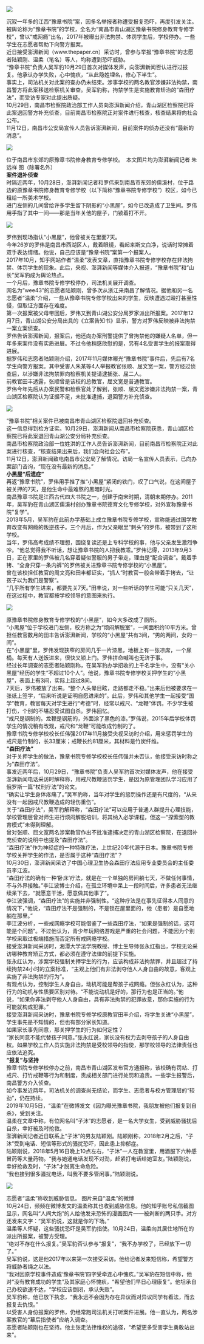 <p><img src="https://www.iaders.com/wp-content/uploads/2019/11/9a7c5-a298ee7c95c1e57f3e6927d5a665b830.jpg"></p>
<p>沉寂一年多的江西“豫章书院”案，因多名举报者称遭受报复恐吓，再度引发关注。<span id="more-8798"></span><br />
被舆论称为“豫章书院”的学校，全名为“南昌市青山湖区豫章书院修身教育专修学校”，曾以“戒网瘾”出名，2017年被曝出非法拘禁、体罚学生后，学校停办。一些学生在志愿者帮助下向警方报案。<br />
近日接受澎湃新闻（www.thepaper.cn）采访时，曾参与举报“豫章书院”的志愿者陆颖刚、温柔（笔名）等人，均称遭到恐吓威胁。<br />
“豫章书院”负责人吴军豹10月29日首次对媒体发声，向澎湃新闻否认进行过报复。他承认办学失败，心中愧疚，“从此隐姓埋名，修心下半生”。<br />
事实上，司法机关对此案的查办仍未结束。涉事学校的两名教官涉嫌非法拘禁，南昌警方将此案移送检察机关审查。吴军豹称，拘禁学生是实施教育矫治的“森田疗法”，而受访专家对此提出质疑。<br />
10月29日，南昌市检察院政治部工作人员向澎湃新闻介绍，青山湖区检察院已将此案退回警方补充侦查，目前南昌市检察院正对案件进行核查，核查结果将向社会公布。<br />
11月12日，南昌市公安局宣传人员告诉澎湃新闻，目前案件的侦办还没有“最新的消息”。</p>
<p class="picbox"><img src="https://www.iaders.com/wp-content/uploads/2019/11/9a7c5-a298ee7c95c1e57f3e6927d5a665b830.jpg"></p>
<p>位于南昌市东郊的原豫章书院修身教育专修学校。&nbsp; 本文图片均为澎湃新闻记者 朱远祥 图（除署名外）<br />
<b>案件退补侦查</b><br />
时隔近两年，10月28日，澎湃新闻记者和罗伟来到南昌市东郊的儒溪村，位于路边的原豫章书院修身教育专修学校（以下简称“豫章书院专修学校”）校区，如今已租给一所美术学校。<br />
进门左侧的几间曾给许多学生留下阴影的“小黑屋”，如今已改造成了卫生间。罗伟用手指了其中一间——那是当年关他的屋子，门锁着打不开。</p>
<p class="picbox"><img src="https://www.iaders.com/wp-content/uploads/2019/11/97e28-e58887865e854a0580a395ede01e304c.jpg"></p>
<p>罗伟到现场指认“小黑屋”，他曾被关在里面7天。<br />
今年26岁的罗伟是南昌市西湖区人，戴着眼镜，看起来斯文白净，说话时常摊着双手表达情绪。他说，自己应该是“豫章书院”案第一个报案人。<br />
2017年10月，知乎网站作者“温柔”发表文章，直指豫章书院专修学校存在非法拘禁、体罚学生的现象。此后，央视、澎湃新闻等媒体介入报道，“豫章书院”和“山长”吴军豹成为舆论热点。<br />
一个月后，豫章书院专修学校停办，司法机关展开调查。<br />
网名为“wee43”的志愿者陆颖刚，曾多次从浙江来南昌了解情况。据他和另一名志愿者“温柔”介绍，一些从豫章书院专修学校出来的学生，反映遭遇过殴打甚至性侵，但取证方面存在难度。<br />
第一次报案被父母带回后，罗伟又到青山湖公安分局罗家派出所报案。2017年12月7日，青山湖公安分局出具的《立案告知书》显示，警方对罗伟反映被非法拘禁一案立案侦查。<br />
罗伟告诉澎湃新闻，报案后，他还向办案刑警提供了曾拘禁他的嫌疑人名单，但一年多来案件没有实质进展。不过令他稍感欣慰的是，另有4名受害学生的报案取得进展。<br />
据罗伟和志愿者陆颖刚介绍，2017年11月媒体曝光“豫章书院”事件后，先后有7名学生向警方报案。其中受害人朱某等4人举报教官张顺、屈文宽一案，警方经过侦查后，以涉嫌非法拘禁罪向检察机关提请逮捕张、屈二人。<br />
前教官田丰透露，张顺曾是该校的总教官，屈文宽是普通教官。<br />
罗伟今年先后从办案民警和检察官处了解到，张顺、屈文宽涉嫌非法拘禁一案，青山湖区检察院认为证据不足，未批准逮捕，退回警方补充侦查。</p>
<p class="picbox"><img src="https://www.iaders.com/wp-content/uploads/2019/11/21336-d3ae8be186a21b0c9c257658960a0de3.jpg"></p>
<p>“豫章书院”相关案件已被南昌市青山湖区检察院退回补充侦查。<br />
这一信息得到检方证实。10月29日，澎湃新闻从南昌市检察院获悉，青山湖区检察院已将此案退回青山湖公安分局补充侦查。<br />
南昌市检察院政治部一位姓洪的工作人员告诉澎湃新闻，目前南昌市检察院正对此案进行核查，“核查结果出来后，我们会向社会公布”。<br />
11月12日，澎湃新闻致电南昌市公安局了解情况。访局一名宣传人员表示，已向办案部门咨询，“现在没有最新的消息。”<br />
<b>小黑屋“后遗症”</b><br />
再返“豫章书院”，罗伟用手推了推“小黑屋”紧闭的铁门，叹了口气说，在这间屋子被关押的7天，是他生命中最难熬的黑暗时光。<br />
南昌豫章书院是江西古代四大书院之一，创建于南宋时期，清朝末期停办。2011年，吴军豹在青山湖区儒溪村创办豫章书院德育文化专修学校，对外宣称豫章书院“复学”。<br />
2013年5月，吴军豹在此前办学基础上成立豫章书院专修学校，宣称能通过国学教育改变有网瘾的叛逆孩子。三个月后，作为父亲眼里“刺头”的罗伟，被带到了这所学校。<br />
当年，罗伟高考成绩不理想，围绕复读还是上专科学校的事，他与父亲发生激烈争吵。“他总觉得我不听话，想让豫章书院的人把我教乖。”罗伟记得，2013年9月3日，正在家里的罗伟被几名穿着疑似警服的男子带走，理由是“配合调查”。戴着手铐、“全身只穿一条内裤”的罗伟被关进豫章书院专修学校的“小黑屋”。<br />
曾在该校担任教官的周文亮和田丰都证实，“抓人”时教官一般会带着手铐去，“让孩子以为我们是警察”。&nbsp;<br />
“几乎所有学生进来，都要先关7天。”田丰说，对一些听话的学生可能“只关几天”，在这过程中，教官都按学校领导的意图来执行。</p>
<p class="picbox"><img src="https://www.iaders.com/wp-content/uploads/2019/11/208f3-d3183e3aef60464f60b0199377e60410.jpg"></p>
<p>原豫章书院修身教育专修学校的“小黑屋”，如今大多改成了厕所。<br />
“小黑屋”位于学校进门左侧，校方称之为“烦闷解脱室”，一间面积约10平方米。曾担任教官数月的田丰告诉澎湃新闻，学校的“小黑屋”共有3间，“男的两间，女的一间”。<br />
在“小黑屋”里，罗伟发现狭窄的房间几乎一片漆黑，地板上有一张凉席，一个尿桶。每天有人送饭进来，很快又锁上门。罗伟拼命喊叫也无济于事。<br />
经过长年调查的志愿者陆颖刚称，在吴军豹办学招收的上千名学生中，没有“关小黑屋”经历的学生“不超过10个人”。他说，豫章书院专修学校关押学生的“小黑屋”，表面上有3间，实际上超过8间。<br />
7天后，罗伟被放了出来。“整个人头晕目眩，走路都走不稳。”出来后他被要求在一张纸上签字，“后来听说是证明自愿进来的”。此后，罗伟和其他学生一起接受“国学”教育，教官每天对学生进行“考德”时，经常以戒尺、“龙鞭”体罚。不少学生被打伤，个别的不堪忍受试图自杀。罗伟回忆。<br />
“戒尺是钢制的。龙鞭是钢筋的，外面涂了黑色的漆。”罗伟说，2015年后学校体罚学生的情况稍有改观，戒尺和“龙鞭”可能改成竹制的了。<br />
豫章书院专修学校校长任伟强2017年11月接受央视采访时介绍，用来惩罚学生的戒尺是竹制的，长33厘米；戒鞭长约81厘米，其材料是竹炭纤维。<br />
<b>“森田疗法”</b><br />
对于关押学生的做法，豫章书院专修学校校长任伟强并未否认，他接受采访时称之为“森田疗法”。<br />
事发近两年后，10月29日，“豫章书院”负责人吴军豹首次对媒体发声，他在接受澎湃新闻电话采访时解释称，用戒尺教鞭惩罚学生，是因为原管理团队学习应用了俄罗斯一篇“杖刑疗法”的论文。<br />
“确实让学生身体疼痛了。”吴军豹称，当年对学生的惩罚操作还是有尺度的，“从来没有一起因戒尺教鞭造成的轻伤重伤”。<br />
关于“森田疗法”，吴军豹解释称，“森田疗法”可以应用于普通人群提升心理技能，学校管理层曾对师生进行烦闷解脱培训，将其纳入必学课程，但这一“探索型的教育模式”未得到理解。<br />
曾对张顺、屈文宽两名涉案教官作出不批准逮捕决定的青山湖区检察院，在退回补充侦查的说明中也提及“森田疗法”。<br />
“森田疗法”作为神经症的一种特殊疗法，上世纪20年代源于日本。豫章书院专修学校关押学生的作法，是否属于这种“森田疗法”？<br />
10月30日，澎湃新闻采访了中国心理卫生协会森田疗法应用专业委员会的主任委员李江波。<br />
“森田疗法的确有一种‘卧床’疗法，就是在一个单独的房间躺七天，不做任何事情，不与外界接触。”李江波博士介绍，在孤立环境中呆上一段时间后，许多患者无法继续呆下去，“就愿意干活，愿意做其他事了”。<br />
李江波强调，“森田疗法”的实施并非强制性。“这种疗法是在事先征得本人同意的情况下，”他说，“森田疗法不是强制的，不是锁在屋里面的，他（患者）是自愿地躺在那里。”<br />
李江波分析，一些戒网瘾学校可能借鉴了一些森田疗法，“如果是强制的话，这可能是个问题”。不过他认为，青少年玩网络游戏是严重的社会问题，不能因为个别学校采取过极端措施而否定所有戒网瘾学校。<br />
接受澎湃新闻采访时，湘潭大学法学院教授、博士生导师张永红指出，学校无论采访哪种教育矫正方式，都必须在遵守法律的前提下实施。<br />
张永红认为，涉案学校强制关押学生的行为，应该构成非法拘禁罪，并且超过了持续拘禁24小时的立案标准，“主观上他们有非法剥夺他人人身自由的故意，客观上实施了非法拘禁的行为”。<br />
有观点认为，控制学生人身自由，动机可能是帮孩子戒网瘾。但张永红认为，这种行为的动机与性质要区别对待。“不能说动机是好的，那行为也是正当的。”他说，“如果你非法剥夺他人人身自由，具有非法拘禁的犯罪故意，那你实施的行为可能就构成犯罪。”<br />
接受澎湃新闻采访时，豫章书院专修学校原教官田丰介绍，将学生关进“小黑屋”，学生事先是不知情的，但也有部分家长知道。<br />
如果家长事先同意，那关押学生的行为如何定性？<br />
“家长同意不能代替孩子同意。”张永红说，家长没有权力去剥夺孩子的人身自由权。如果学校工作人员实施非法拘禁是受校领导的指使，那学校领导的法律责任也应依法追究。<br />
<b>“报复”与坚持</b><br />
豫章书院专修学校停办之前，南昌市青山湖区发布官方通报称，该校确有罚站、打戒尺、打竹戒鞭等行为和制度，责成相关部门进行处罚和追责。一些学生报警后，南昌警方介入侦查。<br />
如今事发近两年，司法机关的调查尚无结论，而学生、志愿者与校方管理层的“较劲”，仍在持续。<br />
2019年10月5日，“温柔”在微博发文《因为曝光豫章书院，我朋友被他们报复到自杀》，受到关注。<br />
温柔在文章中称，有位网名叫“子沐”的志愿者，是一名大学女生，受到威胁骚扰后自杀，幸好被及时抢救。<br />
澎湃新闻记者近日联系上“子沐”的男友陆颖刚。陆颖刚称，2018年2月之后，“子沐”受到电话、短信等形式的骚扰恐吓，因此患上抑郁症。<br />
陆颖刚说，2018年5月16日晚上10点左右，“子沐”一人在教室里，用酒服下六种感冒药等大量药物。“我与她通电话发现不对劲，赶紧打电话给她室友。”陆颖刚说，幸好抢救及时，“子沐”才脱离生命危险。<br />
“我也接到很多骚扰电话，叫我不要多管闲事。”陆颖刚说。</p>
<p class="picbox"><img src="https://www.iaders.com/wp-content/uploads/2019/11/d867f-3878ea73025481d50c517d2ad4b80ba3.jpg"></p>
<p>志愿者“温柔”称收到威胁信息。 图片来自“温柔”的微博<br />
10月24日，频频在微博发文的温柔称其也收到威胁信息。他的知乎账号私信截图显示，网名叫“人间大炮”的人给他发来恐怖的漫画图片——被剁断的两只手。对方还发来文字：“吴军豹说，这就是你的下场。”<br />
温柔等人怀疑，这些骚扰恐吓是吴军豹指使。10月24日，温柔向其居住地所在的派出所报案，被警方受理。<br />
“绝对不存在什么报复。”吴军豹否认参与“报复”，“我不办学校了，已经放下一切了。”<br />
吴军豹说，这是他2017年以来第一次接受采访。他给记者发来短信称，希望警方将威胁者绳之以法。<br />
“我对因原学校事件造成‘豫章书院’四字受牵连心中愧疚。”吴军豹在短信中称，他对“没有教育成功的学生”及其家庭心怀愧疚，“希望他们早日心理康复”。他坦承自己办校欲速不达，“学校应该倒闭，承认失败”。<br />
吴军豹称，他已放下执念，“我永远不会因为存在异议而对异议同学有看法，而去报复去仇恨。”<br />
以受害人身份报案的罗伟，仍经常跑司法机关打听案件进展。他一直认为，两名涉案教官的“幕后指使者”应纳入调查。<br />
志愿者陆颖刚也在坚持。他主张走法律维权的途径，“希望更多受害学生勇敢站出来”。​​​​</p>